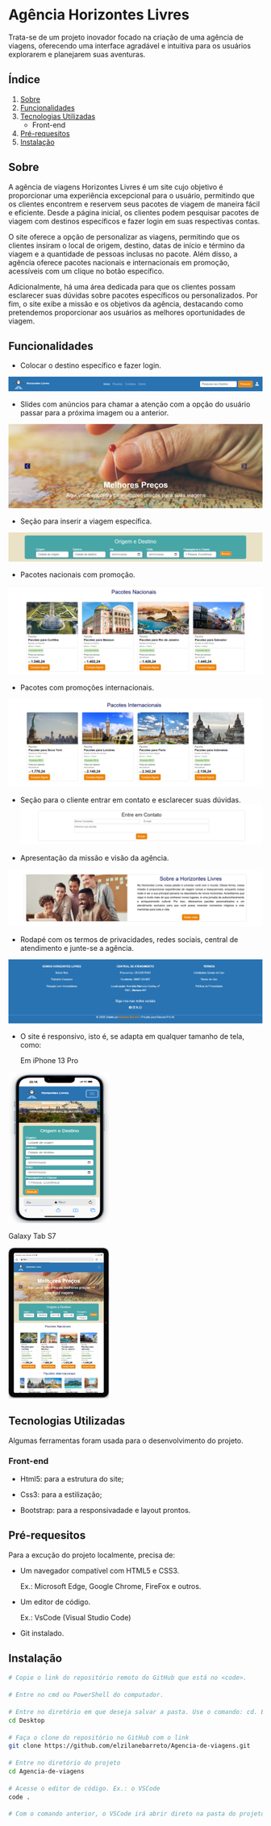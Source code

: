 # Agência Horizontes Livres 
 Trata-se de um projeto inovador focado na criação de uma agência de viagens, oferecendo uma interface agradável e intuitiva para os usuários explorarem e planejarem suas aventuras. 

## Índice
1. [Sobre](#sobre)
2. [Funcionalidades](#funcionalidades)
3. [Tecnologias Utilizadas](#tecnologias-utilizadas)
   - Front-end
4. [Pré-requesitos](#pré-requesitos)
5. [Instalação](#instalação)

## Sobre
A agência de viagens Horizontes Livres é um site cujo objetivo é proporcionar uma experiência excepcional para o usuário, permitindo que os clientes encontrem e reservem seus pacotes de viagem de maneira fácil e eficiente. Desde a página inicial, os clientes podem pesquisar pacotes de viagem com destinos específicos e fazer login em suas respectivas contas.

O site oferece a opção de personalizar as viagens, permitindo que os clientes insiram o local de origem, destino, datas de início e término da viagem e a quantidade de pessoas inclusas no pacote. Além disso, a agência oferece pacotes nacionais e internacionais em promoção, acessíveis com um clique no botão específico.

Adicionalmente, há uma área dedicada para que os clientes possam esclarecer suas dúvidas sobre pacotes específicos ou personalizados. Por fim, o site exibe a missão e os objetivos da agência, destacando como pretendemos proporcionar aos usuários as melhores oportunidades de viagem.

## Funcionalidades

- Colocar o destino específico e fazer login.
  
![alt text](./assets//imagens/img-site/image.png)

- Slides com anúncios para chamar a atenção com a opção do usuário passar para a próxima imagem ou a anterior.
 
![alt text](./assets//imagens/img-site/image-2.png)

- Seção para inserir a viagem específica.
  
![alt text](./assets//imagens/img-site/image-3.png)

- Pacotes nacionais com promoção.
  
![alt text](./assets//imagens/img-site/image-4.png)

- Pacotes com promoções internacionais.
  
![alt text](./assets//imagens/img-site/image-5.png)

- Seção para o cliente entrar em contato e esclarecer suas dúvidas.
![alt text](./assets//imagens/img-site/image-6.png)

- Apresentação da missão e visão da agência.
  
![alt text](./assets//imagens/img-site/image-7.png)

- Rodapé com os termos de privacidades, redes sociais, central de atendimento e junte-se a agência.
  
![alt text](./assets//imagens/img-site/image-8.png)

- O site é responsivo, isto é, se adapta em qualquer tamanho de tela, como:

  Em iPhone 13 Pro
  
<img src="./assets//imagens/img-site/image-9.png" alt="Iphone" width="200" height="300">

  Galaxy Tab S7</p>
  
<img src="./assets//imagens/img-site/image-10.png" alt="Galaxy Tab S7" width="200" height="300">
    
  
## Tecnologias Utilizadas

Algumas ferramentas foram usada para o desenvolvimento do projeto.

### Front-end


-   Html5: para a estrutura do site;

-   Css3: para a estilização;

-   Bootstrap: para a responsivadade e layout prontos.

## Pré-requesitos
Para a excução do projeto localmente, precisa de:

- Um navegador compatível com HTML5 e CSS3.
    
    Ex.: Microsoft Edge, Google Chrome, FireFox e outros.
 
- Um editor de código.

    Ex.: VsCode (Visual Studio Code)

- Git instalado.


## Instalação

```bash
# Copie o link do repositório remoto do GitHub que está no <code>.

# Entre no cmd ou PowerShell do computador.

# Entre no diretório em que deseja salvar a pasta. Use o comando: cd. Ex.:
cd Desktop 

# Faça o clone do repositório no GitHub com o link
git clone https://github.com/elzilanebarreto/Agencia-de-viagens.git

# Entre no diretório do projeto
cd Agencia-de-viagens

# Acesse o editor de código. Ex.: o VSCode
code .

# Com o comando anterior, o VSCode irá abrir direto na pasta do projeto.

```
